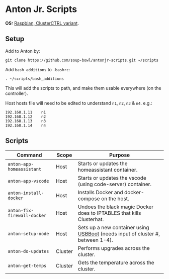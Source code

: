 # Anton Jr. Scripts
**OS:** [Raspbian, ClusterCTRL variant](https://clusterctrl.com/setup-software#int).

## Setup
Add to Anton by:
```
git clone https://github.com/soup-bowl/antonjr-scripts.git ~/scripts
```

Add `bash_additions` to `.bashrc`:
```
. ~/scripts/bash_additions
```

This will add the scripts to path, and make them usable everywhere (on the controller).

Host hosts file will need to be edited to understand `n1`, `n2`, `n3` & `n4`. e.g.:
```
192.168.1.11    n1
192.168.1.12    n2
192.168.1.13    n3
192.168.1.14    n4
```

## Scripts
Command                     | Scope   | Purpose
--------------------------- | ------- | -------
`anton-app-homeassistant`   | Host    | Starts or updates the homeassistant container.
`anton-app-vscode`          | Host    | Starts or updates the vscode (using code-server) container.
`anton-install-docker`      | Host    | Installs Docker and docker-compose on the host.
`anton-fix-firewall-docker` | Host    | Undoes the black magic Docker does to IPTABLES that kills Clusterhat.
`anton-setup-node`          | Host    | Sets up a new container using [USBBoot][UB] (needs input of cluster #, between 1-4).
`anton-do-updates`          | Cluster | Performs upgrades across the cluster.
`anton-get-temps`           | Cluster | Gets the temperature across the cluster.

[UB]: https://8086.support/index.php?action=faq&cat=23&id=97&artlang=en
